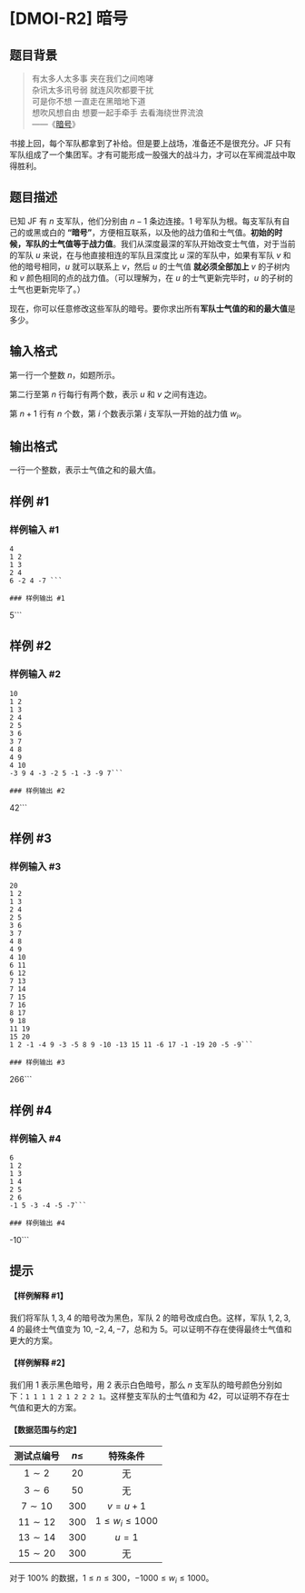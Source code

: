 # [DMOI-R2] 暗号

## 题目背景

> 有太多人太多事 夹在我们之间咆哮  
> 杂讯太多讯号弱 就连风吹都要干扰  
> 可是你不想 一直走在黑暗地下道  
> 想吹风想自由 想要一起手牵手 去看海绕世界流浪  
> ——《[暗号](https://www.bilibili.com/video/BV1p24y1f7zM)》

书接上回，每个军队都拿到了补给。但是要上战场，准备还不是很充分。JF 只有军队组成了一个集团军。才有可能形成一股强大的战斗力，才可以在军阀混战中取得胜利。

## 题目描述

已知 JF 有 $n$ 支军队，他们分别由 $n-1$ 条边连接。$1$ 号军队为根。每支军队有自己的或黑或白的 **“暗号”**，方便相互联系，以及他的战力值和士气值。**初始的时候，军队的士气值等于战力值**。我们从深度最深的军队开始改变士气值，对于当前的军队 $u$ 来说，在与他直接相连的军队且深度比 $u$ 深的军队中，如果有军队 $v$ 和他的暗号相同，$u$ 就可以联系上 $v$，然后 $u$ 的士气值 **就必须全部加上**  $v$ 的子树内和 $v$ 颜色相同的点的战力值。（可以理解为，在 $u$ 的士气更新完毕时，$u$ 的子树的士气也更新完毕了。）  

现在，你可以任意修改这些军队的暗号。要你求出所有**军队士气值的和的最大值**是多少。

## 输入格式


第一行一个整数 $n$，如题所示。

第二行至第 $n$ 行每行有两个数，表示 $u$ 和 $v$ 之间有连边。

第 $n+1$ 行有 $n$ 个数，第 $i$ 个数表示第 $i$ 支军队一开始的战力值 $w_i$。


## 输出格式

一行一个整数，表示士气值之和的最大值。

## 样例 #1

### 样例输入 #1
```
4
1 2 
1 3 
2 4 
6 -2 4 -7 ```

### 样例输出 #1

```
5```

## 样例 #2

### 样例输入 #2
```
10
1 2
1 3
2 4
2 5
3 6
3 7
4 8
4 9
4 10
-3 9 4 -3 -2 5 -1 -3 -9 7```

### 样例输出 #2

```
42```

## 样例 #3

### 样例输入 #3
```
20
1 2
1 3
2 4
2 5
3 6
3 7
4 8
4 9
4 10
6 11
6 12
7 13
7 14
7 15
7 16
8 17
9 18
11 19
15 20
1 2 -1 -4 9 -3 -5 8 9 -10 -13 15 11 -6 17 -1 -19 20 -5 -9```

### 样例输出 #3

```
266```

## 样例 #4

### 样例输入 #4
```
6
1 2
1 3
1 4
2 5
2 6
-1 5 -3 -4 -5 -7```

### 样例输出 #4

```
-10```

## 提示

#### 【样例解释 #1】

我们将军队 $1,3,4$ 的暗号改为黑色，军队 $2$ 的暗号改成白色。这样，军队 $1,2,3,4$ 的最终士气值变为 $10,-2,4,-7$，总和为 $5$。可以证明不存在使得最终士气值和更大的方案。

#### 【样例解释 #2】

我们用 $1$ 表示黑色暗号，用 $2$ 表示白色暗号，那么 $n$ 支军队的暗号颜色分别如下：`1 1 1 1 2 1 2 2 2 1`。这样整支军队的士气值和为 $42$，可以证明不存在士气值和更大的方案。

#### 【数据范围与约定】

| 测试点编号 | $n \le$ | 特殊条件 |
| :----------: | :----------: | :----------: |
| $1\sim2$ | $20$ | 无 |
| $3 \sim 6$ | $50$ | 无 |
| $7 \sim 10$ | $300$ | $v=u+1$ |
| $11\sim12$ | $300$ | $1 \le w_i \le 1000$ |
| $13\sim14$ | $300$ | $u=1$ |
| $15 \sim 20$ | $300$ | 无 |

对于 $100\%$ 的数据，$1 \le n \le 300$，$-1000 \le w_i \le 1000$。
